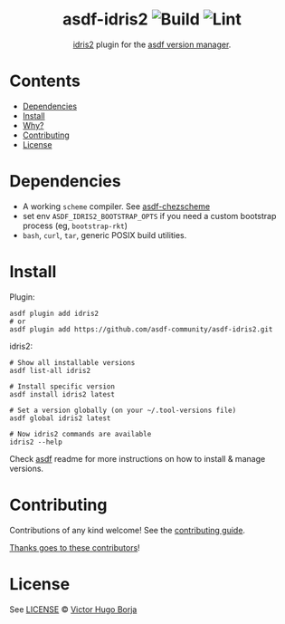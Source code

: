 <div align="center">

# asdf-idris2 ![Build](https://github.com/asdf-community/asdf-idris2/workflows/Build/badge.svg) ![Lint](https://github.com/asdf-community/asdf-idris2/workflows/Lint/badge.svg)

[idris2](https://github.com/idris-lang/Idris2) plugin for the [asdf version manager](https://asdf-vm.com).

</div>

# Contents

- [Dependencies](#dependencies)
- [Install](#install)
- [Why?](#why)
- [Contributing](#contributing)
- [License](#license)

# Dependencies

- A working `scheme` compiler. See [asdf-chezscheme](https://github.com/asdf-community/chezscheme)
- set env `ASDF_IDRIS2_BOOTSTRAP_OPTS` if you need a custom bootstrap process (eg, `bootstrap-rkt`)
- `bash`, `curl`, `tar`, generic POSIX build utilities.

# Install

Plugin:

```shell
asdf plugin add idris2
# or
asdf plugin add https://github.com/asdf-community/asdf-idris2.git
```

idris2:

```shell
# Show all installable versions
asdf list-all idris2

# Install specific version
asdf install idris2 latest

# Set a version globally (on your ~/.tool-versions file)
asdf global idris2 latest

# Now idris2 commands are available
idris2 --help
```

Check [asdf](https://github.com/asdf-vm/asdf) readme for more instructions on how to
install & manage versions.

# Contributing

Contributions of any kind welcome! See the [contributing guide](contributing.md).

[Thanks goes to these contributors](https://github.com/asdf-community/asdf-idris2/graphs/contributors)!

# License

See [LICENSE](LICENSE) © [Victor Hugo Borja](https://github.com/asdf-community/)
